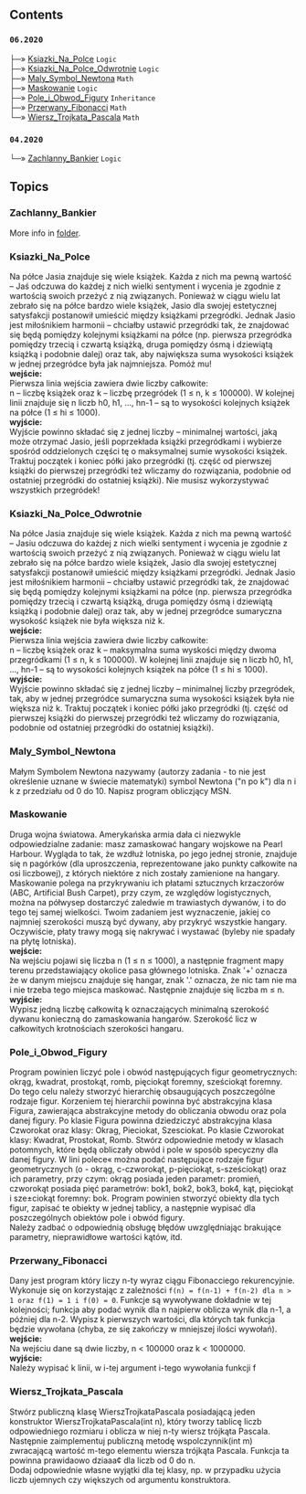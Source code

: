 ## Contents
### `06.2020`<br/>
├─» [Ksiazki_Na_Polce](#Ksiazki_Na_Polce) `Logic`<br/>
├─» [Ksiazki_Na_Polce_Odwrotnie](#Ksiazki_Na_Polce_Odwrotnie) `Logic`<br/>
├─» [Maly_Symbol_Newtona](#Maly_Symbol_Newtona) `Math`<br/>
├─» [Maskowanie](#Maskowanie) `Logic`<br/>
├─» [Pole_i_Obwod_Figury](#Pole_i_Obwod_Figury) `Inheritance`<br/>
├─» [Przerwany_Fibonacci](#Przerwany_Fibonacci) `Math`<br/>
└─» [Wiersz_Trojkata_Pascala](#Wiersz_Trojkata_Pascala) `Math`<br/>
### `04.2020`<br/>
└─» [Zachlanny_Bankier](#Zachlanny_Bankier) `Logic`<br/>
## Topics
### Zachlanny_Bankier
More info in [folder](Zachlanny_Bankier).

### Ksiazki_Na_Polce
Na półce Jasia znajduje się wiele książek. Każda z nich ma pewną wartość – Jaś odczuwa do każdej z nich wielki sentyment i wycenia je zgodnie z wartością swoich przeżyć z nią związanych. Ponieważ w ciągu wielu lat zebrało się na półce bardzo wiele książek, Jasio dla swojej estetycznej satysfakcji postanowił umieścić między książkami  przegródki. Jednak Jasio jest miłośnikiem harmonii – chciałby ustawić przegródki tak, że znajdować się będą pomiędzy kolejnymi książkami na półce (np. pierwsza przegródka pomiędzy trzecią i czwartą książką, druga pomiędzy ósmą i dziewiątą książką i podobnie dalej) oraz tak, aby największa suma wysokości książek w jednej przegródce była jak najmniejsza. Pomóż mu!<br/>
**wejście:** <br/>
Pierwsza linia wejścia zawiera dwie liczby całkowite:<br/>
n – liczbę książek oraz k – liczbę przegródek (1 ≤ n, k ≤ 100000).
W kolejnej linii znajduje się n liczb h0, h1, ..., hn-1 – są to wysokości kolejnych książek na półce (1 ≤ hi ≤ 1000).<br/>
**wyjście:** <br/>
Wyjście powinno składać się z jednej liczby – minimalnej wartości, jaką może otrzymać Jasio, jeśli poprzekłada książki przegródkami i wybierze spośród oddzielonych części tę o maksymalnej sumie wysokości książek. Traktuj początek i koniec półki jako przegródki (tj. część od pierwszej książki do pierwszej przegródki też wliczamy do rozwiązania, podobnie od ostatniej przegródki do ostatniej książki). Nie musisz wykorzystywać wszystkich przegródek!

### Ksiazki_Na_Polce_Odwrotnie
Na półce Jasia znajduje się wiele książek. Każda z nich ma pewną  wartość – Jasiu odczuwa do każdej z nich wielki sentyment i wycenia je zgodnie z wartością swoich przeżyć z nią związanych. Ponieważ w ciągu wielu lat zebrało się na półce bardzo wiele książek, Jasio dla swojej estetycznej satysfakcji postanowił umieścić między książkami przegródki. Jednak Jasio jest miłośnikiem harmonii – chciałby ustawić przegródki tak, że znajdować się będą pomiędzy kolejnymi książkami na półce (np. pierwsza przegródka pomiędzy trzecią i czwartą książką, druga pomiędzy ósmą i dziewiątą książką i podobnie dalej) oraz tak, aby w jednej przegródce sumaryczna wysokość książek nie była większa niż k. <br/>
**wejście:** <br/>
Pierwsza linia wejścia zawiera dwie liczby całkowite:<br/>
n – liczbę książek oraz k – maksymalna suma wyskości między dwoma przegródkami (1 ≤ n, k ≤ 100000). W kolejnej linii znajduje się n liczb h0, h1, ..., hn-1 – są to wysokości kolejnych książek na półce (1 ≤ hi ≤ 1000).<br/>
**wyjście:** <br/>
Wyjście powinno składać się z jednej liczby – minimalnej liczby przegródek, tak, aby w jednej przegródce sumaryczna suma wysokości książek była nie większa niż k. Traktuj początek i koniec półki jako przegródki (tj. część od pierwszej książki do pierwszej przegródki też wliczamy do rozwiązania, podobnie od ostatniej 
przegródki do ostatniej książki).

### Maly_Symbol_Newtona
Małym Symbolem Newtona nazywamy (autorzy zadania - to nie jest określenie uznane w świecie matematyki) 
symbol Newtona ("n po k") dla n i k z przedziału od 0 do 10. 
Napisz program obliczjący MSN.

### Maskowanie
Druga wojna światowa. Amerykańska armia dała ci niezwykle odpowiedzialne zadanie: masz zamaskować hangary wojskowe na Pearl Harbour. Wygląda to tak, że wzdłuż lotniska, po jego jednej stronie, znajduje się n pagórków (dla uproszczenia, reprezentowane jako punkty całkowite na osi liczbowej), z których niektóre z nich zostały zamienione na hangary. Maskowanie polega na przykrywaniu ich płatami sztucznych krzaczorów (ABC, Artificial Bush Carpet), przy czym, ze względów logistycznych, można na półwysep dostarczyć zaledwie m trawiastych dywanów, i to do tego tej samej wielkości. Twoim zadaniem jest wyznaczenie, jakiej co najmniej szerokości muszą być dywany, aby przykryć wszystkie hangary. Oczywiście, płaty trawy mogą się nakrywać i wystawać (byleby nie spadały na płytę lotniska). <br/>
**wejście:** <br/>
Na wejściu pojawi się liczba n (1 ≤ n ≤ 1000), a następnie fragment mapy terenu przedstawiający okolice pasa głównego lotniska. Znak '+' oznacza że w danym miejscu znajduje się hangar, znak '.' oznacza, że nic tam nie ma i nie trzeba tego miejsca maskować. Następnie znajduje się liczba m ≤ n. <br/>
**wyjście:** <br/>
Wypisz jedną liczbę całkowitą k oznaczających minimalną szerokość dywanu konieczną do zamaskowania hangarów. Szerokość licz w całkowitych krotnościach szerokości hangaru.

### Pole_i_Obwod_Figury
Program powinien liczyć pole i obwód następujących figur  geometrycznych: okrąg, kwadrat, prostokąt, romb, pięciokąt foremny, sześciokąt foremny. <br/>
Do tego celu należy stworzyć hierarchię obsaugujących poszczególne rodzaje figur. Korzeniem tej hierarchii powinna być abstrakcyjna klasa Figura, zawierająca abstrakcyjne metody do obliczania obwodu oraz pola danej figury. Po klasie Figura powinna dziedziczyć abstrakcyjna klasa Czworokat oraz klasy: Okrag, Pieciokat, Szesciokat. Po klasie Czworokat klasy: Kwadrat, Prostokat, Romb.
Stwórz odpowiednie metody w klasach potomnych, które będą obliczały obwód i pole w sposób specyczny dla danej figury. W lini polece« można podać następujące rodzaje figur geometrycznych (o - okrąg, c-czworokąt, p-pięciokąt, s-sześciokąt) oraz ich parametry, przy czym: okrąg posiada jeden parametr: promień, czworokąt posiada pięć parametrów: bok1, bok2, bok3, bok4, kąt, pięciokąt i sze±ciokąt foremny: bok. Program powinien stworzyć obiekty dla tych figur, zapisać te obiekty w jednej tablicy, a następnie wypisać dla
poszczególnych obiektów pole i obwód figury. <br/>
Należy zadbać o odpowiednią obsługę błędów uwzględniając brakujące parametry, nieprawidłowe wartości kątów, itd.

### Przerwany_Fibonacci
Dany jest program który liczy n-ty wyraz ciągu Fibonacciego rekurencyjnie. Wykonuje się on korzystając z zależności `f(n) = f(n-1) + f(n-2) dla n > 1 oraz f(1) = 1 i f(0) = 0`. Funkcje są wywoływane dokładnie w tej kolejności; funkcja aby podać wynik dla n najpierw oblicza wynik dla n-1, a później dla n-2. Wypisz k pierwszych wartości, dla których tak funkcja będzie wywołana (chyba, ze się zakończy w mniejszej ilości wywołań).<br/>
**wejście:** <br/>
Na wejściu dane są dwie liczby, n < 100000 oraz k < 1000000.<br/>
**wyjście:** <br/>
Należy wypisać k linii, w i-tej argument i-tego wywołania funkcji f

### Wiersz_Trojkata_Pascala
Stwórz publiczną klasę WierszTrojkataPascala posiadającą jeden konstruktor WierszTrojkataPascala(int n), który tworzy tablicę liczb odpowiedniego rozmiaru i oblicza w niej n-ty wiersz trójkąta Pascala. 
Następnie zaimplementuj publiczną metodę wspolczynnik(int m) zwracającą wartość m-tego elementu wiersza trójkąta Pascala. Funkcja ta powinna prawidaowo dziaaa¢ dla liczb od 0 do n.<br/>
Dodaj odpowiednie własne wyjątki dla tej klasy, np. w przypadku użycia liczb ujemnych czy większych od argumentu konstruktora.
